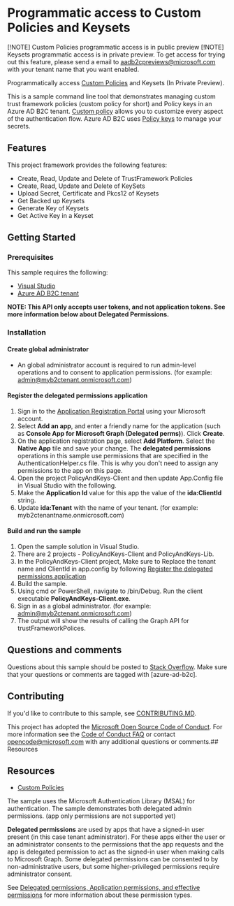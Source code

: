 # Programmatic access to Custom Policies and Keysets
[!NOTE] Custom Policies programmatic access is in public preview
[!NOTE] Keysets programmatic access is in private preview. To get access for trying out this feature, please send a email to aadb2cpreviews@microsoft.com with your tenant name that you want enabled.

Programmatically access [Custom Policies](https://docs.microsoft.com/en-us/graph/api/resources/trustframeworkpolicy?view=graph-rest-beta) and Keysets (In Private Preview). 

This is a sample command line tool that demonstrates managing custom trust framework policies (custom policy for short) and Policy keys in an Azure AD B2C tenant.  [Custom policy](https://docs.microsoft.com/en-us/azure/active-directory-b2c/active-directory-b2c-overview-custom) allows you to customize every aspect of the authentication flow. Azure AD B2C uses [Policy keys](https://docs.microsoft.com/en-us/azure/active-directory-b2c/active-directory-b2c-get-started-custom#create-the-encryption-key) to manage your secrets.

## Features

This project framework provides the following features:

* Create, Read, Update and Delete of TrustFramework Policies
* Create, Read, Update and Delete of KeySets
* Upload Secret, Certificate and Pkcs12 of Keysets
* Get Backed up Keysets
* Generate Key of Keysets
* Get Active Key in a Keyset

## Getting Started

### Prerequisites
This sample requires the following:

* [Visual Studio](https://www.visualstudio.com/en-us/downloads)
* [Azure AD B2C tenant](https://docs.microsoft.com/en-us/azure/active-directory-b2c/active-directory-b2c-get-started)

**NOTE: This API only accepts user tokens, and not application tokens. See more information below about Delegated Permissions.**

### Installation

#### Create global administrator

* An global administrator account is required to run admin-level operations and to consent to application permissions.  (for example: admin@myb2ctenant.onmicrosoft.com)

#### Register the delegated permissions application

1. Sign in to the [Application Registration Portal](https://apps.dev.microsoft.com/) using your Microsoft account.
2. Select **Add an app**, and enter a friendly name for the application (such as **Console App for Microsoft Graph (Delegated perms)**). Click **Create**.
3. On the application registration page, select **Add Platform**. Select the **Native App** tile and save your change. The **delegated permissions** operations in this sample use permissions that are specified in the AuthenticationHelper.cs file. This is why you don't need to assign any permissions to the app on this page.
4. Open the project PolicyAndKeys-Client and then update App.Config file in Visual Studio with the following. 
5. Make the **Application Id** value for this app the value of the **ida:ClientId** string.
6. Update **ida:Tenant** with the name of your tenant.  (for example: myb2ctenantname.onmicrosoft.com)

#### Build and run the sample

1. Open the sample solution in Visual Studio.
2. There are 2 projects - PolicyAndKeys-Client and PolicyAndKeys-Lib. 
3. In the PolicyAndKeys-Client project, Make sure to Replace the tenant name and ClientId in app.config by following [Register the delegated permissions application](#register-the-delegated-permissions-application)
4. Build the sample.
5. Using cmd or PowerShell, navigate to <Path to sample code>/bin/Debug. Run the client executable **PolicyAndKeys-Client.exe**.
6. Sign in as a global administrator.  (for example: admin@myb2ctenant.onmicrosoft.com)
7. The output will show the results of calling the Graph API for trustFrameworkPolices.

## Questions and comments

Questions about this sample should be posted to [Stack Overflow](https://stackoverflow.com/questions/tagged/azure-ad-b2c). Make sure that your questions or comments are tagged with [azure-ad-b2c].

## Contributing

If you'd like to contribute to this sample, see [CONTRIBUTING.MD](/CONTRIBUTING.md).

This project has adopted the [Microsoft Open Source Code of Conduct](https://opensource.microsoft.com/codeofconduct/). For more information see the [Code of Conduct FAQ](https://opensource.microsoft.com/codeofconduct/faq/) or contact [opencode@microsoft.com](mailto:opencode@microsoft.com) with any additional questions or comments.## Resources

## Resources
- [Custom Policies](https://docs.microsoft.com/en-us/graph/api/resources/trustframeworkpolicy?view=graph-rest-beta)

The sample uses the Microsoft Authentication Library (MSAL) for authentication. The sample demonstrates both delegated admin permissions.  (app only permissions are not supported yet)

**Delegated permissions** are used by apps that have a signed-in user present (in this case tenant administrator). For these apps either the user or an administrator consents to the permissions that the app requests and the app is delegated permission to act as the signed-in user when making calls to Microsoft Graph. Some delegated permissions can be consented to by non-administrative users, but some higher-privileged permissions require administrator consent.

See [Delegated permissions, Application permissions, and effective permissions](https://developer.microsoft.com/en-us/graph/docs/concepts/permissions_reference#delegated-permissions-application-permissions-and-effective-permissions) for more information about these permission types.
